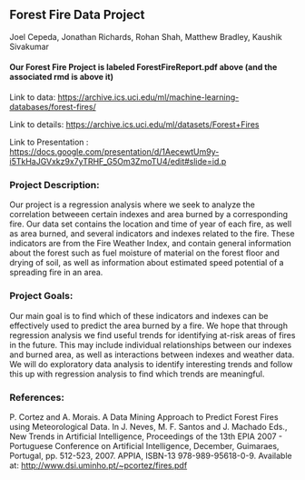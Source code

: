 ## Forest Fire Data Project
Joel Cepeda, Jonathan Richards, Rohan Shah, Matthew Bradley, Kaushik Sivakumar

#### Our Forest Fire Project is labeled ForestFireReport.pdf above (and the associated rmd is above it)

Link to data: https://archive.ics.uci.edu/ml/machine-learning-databases/forest-fires/ 

Link to details: https://archive.ics.uci.edu/ml/datasets/Forest+Fires 

Link to Presentation : https://docs.google.com/presentation/d/1AecewtUm9y-i5TkHaJGVxkz9x7yTRHF_G5Om3ZmoTU4/edit#slide=id.p

### Project Description:

Our project is a regression analysis where we seek to analyze the correlation betweeen certain indexes and area burned by a corresponding fire. Our data set contains the location and time of year of each fire, as well as area burned, and several indicators and indexes related to the fire. These indicators are from the Fire Weather Index, and contain general information about the forest such as fuel moisture of material on the forest floor and drying of soil, as well as information about estimated speed potential of a spreading fire in an area.

### Project Goals:

Our main goal is to find which of these indicators and indexes can be effectively used to predict the area burned by a fire. We hope that through regression analysis we find useful trends for identifying at-risk areas of fires in the future. This may include individual relationships between our indexes and burned area, as well as interactions between indexes and weather data. We will do exploratory data analysis to identify interesting trends and follow this up with regression analysis to find which trends are meaningful.

### References: 

P. Cortez and A. Morais. A Data Mining Approach to Predict Forest Fires using Meteorological Data.
  In J. Neves, M. F. Santos and J. Machado Eds., New Trends in Artificial Intelligence, 
  Proceedings of the 13th EPIA 2007 - Portuguese Conference on Artificial Intelligence, December, 
  Guimaraes, Portugal, pp. 512-523, 2007. APPIA, ISBN-13 978-989-95618-0-9. 
  Available at: http://www.dsi.uminho.pt/~pcortez/fires.pdf

